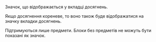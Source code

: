 Значок, що відображається у вкладці досягнень.

Якщо досягнення кореневе, то воно також буде відображатися на значку вкладки досягнень.

Підтримуються лише предмети. Блоки без предметів не можуть бути показані як значок.